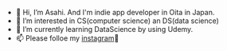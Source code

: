 - 👋 Hi, I’m Asahi. And I'm indie app developer in Oita in Japan.
- 👀 I’m interested in CS(computer science) an DS(data science)
- 🌱 I’m currently learning DataScience by using Udemy.
- 📫  Please folloe my [instagram](https://instagram.com/asahi_software_engineer)🥹

<!---
AsahiSoftWareEngineer/AsahiSoftWareEngineer is a ✨ special ✨ repository because its `README.md` (this file) appears on your GitHub profile.
You can click the Preview link to take a look at your changes.
--->
